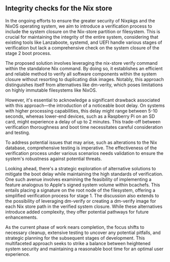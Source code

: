 ## Integrity checks for the Nix store

In the ongoing efforts to ensure the greater security of Nixpkgs and the NixOS operating system, we aim to introduce a verification process to include the system closure on the Nix-store partition or filesystem. This is crucial for maintaining the integrity of the entire system, considering that existing tools like Lanzaboote, systemd, and UEFI handle various stages of verification but lack a comprehensive check on the system closure of the stage 2 boot process.

The proposed solution involves leveraging the nix-store verify command within the standalone Nix command. By doing so, it establishes an efficient and reliable method to verify all software components within the system closure without resorting to duplicating disk images. Notably, this approach distinguishes itself from alternatives like dm-verity, which poses limitations on highly immutable filesystems like NixOS.

However, it's essential to acknowledge a significant drawback associated with this approach—the introduction of a noticeable boot delay. On systems with higher processing capabilities, this delay might range between 5-10 seconds, whereas lower-end devices, such as a Raspberry Pi on an SD card, might experience a delay of up to 2 minutes. This trade-off between verification thoroughness and boot time necessitates careful consideration and testing.

To address potential issues that may arise, such as alterations to the Nix database, comprehensive testing is imperative. The effectiveness of the verification process under various scenarios needs validation to ensure the system's robustness against potential threats.

Looking ahead, there's a strategic exploration of alternative solutions to mitigate the boot delay while maintaining the high standards of verification. One such avenue involves examining the feasibility of implementing a feature analogous to Apple's signed system volume within bcachefs. This entails placing a signature on the root node of the filesystem, offering a simplified verification process for stage 1. The discussion also extends to the possibility of leveraging dm-verify or creating a dm-verify image for each Nix store path in the verified system closure. While these alternatives introduce added complexity, they offer potential pathways for future enhancements.

As the current phase of work nears completion, the focus shifts to necessary cleanup, extensive testing to uncover any potential pitfalls, and strategic planning for the subsequent stages of development. This multifaceted approach seeks to strike a balance between heightened system security and maintaining a reasonable boot time for an optimal user experience.
